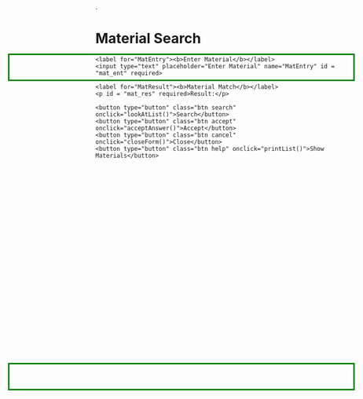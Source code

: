 <html>
<header><title>Dielectric Tool Selection Guide</title>
<style>
p.absolute {
  position: absolute;
  top: 190px;
  left: 55px;
  font-size: 22px;
  max-width: 700px;
}
p.absolute2 {
  position: absolute;
  top: 30px;
  left: 30px;
  font-size: 15px;
  max-width: 900px;
}
p.absolute3 {
  position: absolute;
  top: 820px;
  left: 55px;
  font-size: 22px;
  max-width: 700px;
}

body {
    padding-bottom: 1000px;
}


/* The popup form - hidden by default */
.form-popup {
  display: none;
  position: fixed;
  top: 200;
  left: 300px;
  border: 3px solid #f1f1f1;
  z-index: 9;
}

/* Add styles to the form container */
.form-container {
  max-width: 300px;
  padding: 10px;
  background-color: white;
}

/* Full-width input fields */
.form-container input[type=text]{
  width: 100%;
  padding: 15px;
  margin: 5px 0 22px 0;
  border: none;
  background: #f1f1f1;
}

.form-container output[type=text]{
  width: 100%;
  padding: 15px;
  margin: 5px 0 22px 0;
  border: none;
  background: #f1f1f1;
}

/* Set a style for the search button */
.form-container .cancel {
  background-color: red;
  color: white;
  padding: 16px 20px;
  cursor: pointer;
  width: 49.2%;
  margin-bottom:10px;
  opacity: 0.8;
}

.form-container .help {
  background-color: yellow;
  color: black;
  padding: 16px 20px;
  cursor: pointer;
  width: 49.2%;
  margin-bottom:10px;
  opacity: 0.8;
}

.form-container .search {
  background-color: blue;
  color: white;
  padding: 16px 20px;
  cursor: pointer;
  width: 49.2%;
  margin-bottom:10px;
  opacity: 0.8;
}

.form-container .accept {
  background-color: #4CAF50;
  color: white;
  padding: 16px 20px;
  cursor: pointer;
  width: 49.2%;
  margin-bottom:10px;
  opacity: 0.8;
}

</style>
</header>
<meta charset="UTF-8">
<meta name="description" content="Tester page for defining dielectric selection tool at SNF.">.
<meta name="author" content="Sam">

<body>

<p class = "absolute", id="bot output"></p>
<p class = "absolute2", id="help output"></p>
<p class = "absolute3", id="bot output2"></p>
<div style="width:700px; height:50px; position: absolute; left:50px; top:210px; border:3px solid green;"></div>
<div style="width:700px; height:50px; position: absolute; left:50px; top:840px; border:3px solid green;"></div>

<div class="form-popup" id="myForm">
  <form action="/action_page.php" class="form-container">
    <h1>Material Search</h1>

    <label for="MatEntry"><b>Enter Material</b></label>
    <input type="text" placeholder="Enter Material" name="MatEntry" id = "mat_ent" required>

	<label for="MatResult"><b>Material Match</b></label>
    <p id = "mat_res" required>Result:</p>
	
    <button type="button" class="btn search" onclick="lookAtList()">Search</button>
	<button type="button" class="btn accept" onclick="acceptAnswer()">Accept</button>
    <button type="button" class="btn cancel" onclick="closeForm()">Close</button>
	<button type="button" class="btn help" onclick="printList()">Show Materials</button>
  </form>
</div>

<script>
var listPlace = 4;
var x = [];
function openForm() {
  document.getElementById("myForm").style.display = "block";
}

function closeForm() {
  document.getElementById("myForm").style.display = "none";
}

function lookAtList() {
	var inp = document.getElementById("mat_ent").value;
	inp = inp.toLowerCase();
	var str = 'No matches'
	for (var i = 0; i < list.length; i++) {
		for (var j = 0; j < AKAs[i].length; j++) {
			if(inp == AKAs[i][j].toLowerCase()){
				str = list[i]
			}
		}
	}
	document.getElementById("mat_res").innerHTML =  "Result: " + str;
}

function acceptAnswer() {
	var inp = document.getElementById("mat_res").textContent;
	inp = inp.substring(8, inp.length);
	x[listPlace] = inp;
	document.getElementById(listPlace).innerHTML = 'Deposited Material: ' + inp;
	writeGuide();
}

function printList() {
	document.getElementById("help output").innerHTML = list.toString();
}

function myFunction(y, a) {
	x[y] = a;
	}
function writeFunction(y, a) {
	if(a >= 0){
		var str = Allnames[y][a];
	}
	else{
		var str = "";
	}
	document.getElementById(y).innerHTML =  AllPrompts[y] + ': ' + str;
}

function helpFunction(a){
	if(a >= 0){
		var str = Help[a];
		}
	else{
		var str = "Welcome to the tool selection helper! The goal of this tool is to help users pick an appropriate tool from the variety of options at SNF.<br><br>There are a series of tool options listed in textboxes to the left. Click the button corresponding to your needs. If you do not care about the tool option or it does not describe your process (i.e. asking about ALD when you are doing CVD), leave it blank. If you do not understand the question, click the 'Help' button in yellow for more details on what is being asked about.<br><br>The top textbox lists all tools which fit the requirements specified thus far. To open the SNF wiki links for each viable tool, click the green 'Open SNF Wiki Links' button.";
	}
	document.getElementById("help output").innerHTML = str;
}
function writeGuide(){
	var toSearch = AllGuides.length;
	var str = 'Viable Tools: ';
	var l0 = str.length;
	var ps = AllGuides[0].length;
	for (var i = 0; i < toSearch; i++) {
		var Viable = true;
		var tempGuide = AllGuides[i];
		for (var j = 0; j < ps; j++){
			var bool = false;
			for (var k = 0; k < tempGuide[j].length; k++){
				if (tempGuide[j][k] == x[j]){
					bool = true;
					}
				}
			if (bool == false){
					Viable = false;
				}
			}
		if(Viable == true){
			str = str + AllTools[i].toString() + ', ';
		}
	}
	if(str.length > l0){
		str = str.substring(0, str.length - 2);
	}
	document.getElementById("bot output").innerHTML = str;
	document.getElementById("bot output2").innerHTML = str;
}

function openInfo(){
	var toSearch = AllGuides.length;
	var str = [];
	var res = [];
	var l0 = str.length;
	var ps = AllGuides[0].length;
	for (var i = 0; i < toSearch; i++) {
		var Viable = true;
		var tempGuide = AllGuides[i];
		for (var j = 0; j < ps; j++){
			var bool = false;
			for (var k = 0; k < tempGuide[j].length; k++){
				if (tempGuide[j][k] == x[j]){
					bool = true;
					}
				}
			if (bool == false){
					Viable = false;
				}
			}
			
		if(Viable == true){
			str.push(AllTools[i].toString());
			res.push(AllLinks[i]);
		}
	}
	var result = '';
	for (var i = 0; i < str.length; i++){
		 window.open(res[i], "_blank"); 
	}
}

var AllPrompts = ["Contamination Status", "Highest Temperature Allowed", "Thickness", "Si-based Dielectric Type", "ALD-Based Dielectric Type", "Wafer Size", "Substrate Type", "Batch Size"]
var Allnames = [["Clean", "Semiclean", "Gold Cont", "Clear Answer"], ["60-80C", "100-200C", "300-450C", "Clear Answer"], ["<5nm/very thin", ">50nm", ">2 micron", "Clear Answer"], ["Deposited SiO2", "Grown SiO2", "SiNx", "Si3N4", "Oxynitride", "Doped Si", "Clear Answer"], ["Any ALD", "Any Thermal ALD", "Any Plasma ALD", "Choose Material", "Clear Answer"], ["4'' Wafer", "6'' Wafer", "Piece/Chip", "Clear Answer"], ["Si", "GaAs/III-V", "Clear Answer"], ["<5 Wafers", "<10 Wafers", "Large Batch", "Clear Answer"]]

var AllTools = ["ccp-dep", "hdpcvd", "sts", "fiji1", "fiji2", "fiji3",
 "savannah", "mvd", "tylanbpsg", "tylan9", "thermconitride", "thermcopoly", "thermcopoly2", "thermcolto"];
var AllLinks = ['https://snfexfab.stanford.edu/equipment/plasmatherm-shuttlelock-pecvd-system-ccp-dep', 'https://snfexfab.stanford.edu/equipment/plasmatherm-versaline-hdp-cvd-system-hdpcvd',
'https://snfexfab.stanford.edu/equipment/sts-plasma-enhanced-cvd-sts', 'https://snfexfab.stanford.edu/equipment/fiji-1-fiji1', 'https://snfexfab.stanford.edu/equipment/fiji-2-fiji2', 'https://snfexfab.stanford.edu/equipment/fiji-3-fiji3',
'https://snfexfab.stanford.edu/equipment/savannah-savannah',  'https://snfexfab.stanford.edu/equipment/training/mvd-training', 'https://snfexfab.stanford.edu/equipment/tylanbpsg-tylanbpsg',
'https://snfexfab.stanford.edu/equipment/tylan9-tylan9', 'https://snfexfab.stanford.edu/equipment/thermconitride-thermconitride1', 'https://snfexfab.stanford.edu/equipment/training/thermco-poly-deposition-furnace-training', 'https://snfexfab.stanford.edu/equipment/training/thermco-poly-deposition-furnace-training', 'https://snfexfab.stanford.edu/equipment/thermcolto-thermcolto']

var list = ['Al2O3', 'HfO2', 'HfN', 'Pt', 'Ru', 'SiO2', 'TaN', 'Ta2O5', 'TiO2', 'TiN', 'ZrO2', 'SiN', 'NiO',
'Ga2O3', 'In2O3', 'ITO', 'MoO3', 'SrO', 'SnO2', 'WN', 'FeO', 'Y2O3', 'La2O3', 'BaO', 'Co3O4',
'ZnO', 'AZO', 'ZnO3', 'ZrO2', 'APTES', 'DETA', 'ODS', 'SAMS'];
var AKAs = [['Al2O3', 'Alumina', 'Aluminum oxide'], ['HfO2', 'Hafnia', 'hafnium oxide'], ['HfN', 'Hafnium Nitride'], ['Pt', 'Platinum'],
['Ru', 'Ruthenium'], ['SiO2', 'Silicon dioxide', 'silicon oxide', 'oxide'], ['TaN', 'tantalum nitride'],
['Ta2O5', 'Tantalum Pentoxide'], ['TiO2', 'Titania'], ['TiN', 'Titanium nitride', 'Ti nitride'], ['ZrO2', 'Zirconia', 'Zirconium oxide'], ['SiN', 'Nitride', 'Silicon Nitride'], ['NiO', 'Niobium oxide', 'Niobia'],
['Ga2O3', 'Gallium Oxide'], ['In2O3', 'Indium Oxide'], ['ITO', 'Indium Tin Oxide', 'InSnO'], ['MoO3', 'Molybdenum Oxide'], ['SrO', 'Strontium Oxide'], ['SnO2', 'Tin Oxide'], ['WN', 'Tungsten nitride'],
['FeO', 'Iron Oxide'], ['Y2O3', 'Yttrium oxide'], ['La2O3', 'Lanthinum oxide'], ['BaO', 'Barium Oxide'], ['CoO4', 'Cobalt Oxide'], ['ZnO', 'Zinc Oxide'],
['AZO', 'AlZnO'], ['ZnO3', 'Zinc Oxide'], ['ZrO2', 'Zirconia'], ['APTES', 'CHNOSi'], ['DETA'], ['ODS', 'CHOSi', 'C21H46O3Si'], ['SAMS']];

var AllGuides = [];
AllGuides.push([[-1, 0, 1, 2], 
                   [-1, 2], [-1, 1, 2],
                   [-1, 0, 2], [-1],
                   [-1, 0, 1], [-1, 0],
                   [-1, 0, 1]]);
AllGuides.push([[-1, 0, 1, 2],
                  [-1, 0, 1, 2], [-1, 1, 2],
                  [-1, 0, 2], [-1],
                  [-1, 0], [-1, 0],
                  [-1, 0]]);
AllGuides.push([[-1, 2], 
               [-1, 2], [-1, 1, 2], 
               [-1, 0, 2, 4], [-1],
               [-1, 0, 1, 2], [-1, 0],
               [-1, 0, 1]]);
//Fiji1
AllGuides.push([[-1, 1],
                 [-1, 0, 1, 2], [-1, 0],
                 [-1, 0, 2], [-1, 0, 1, 2, 'Al2O3', 'HfO2', 'HfN', 'Pt', 'Ru', 'SiO2', 'TaN', 'Ta2O5', 'TiO2', 'TiN', 'ZrO2', 'SiN', 'NiO', 'WN'],
                 [-1, 0, 1, 2], [-1, 0],
                 [-1, 0]]);
AllGuides.push([[-1, 1, 2],
                 [-1, 0, 1, 2], [-1, 0],
                 [-1, 0, 2], [-1, 0, 1, 2, 'Ta2O5', 'TiO2', 'TiN', 'ZrO2', 'SiN', 'Al2O3', 'HfO2', 'HfN', 'Pt', 'Ru', 'SiO2', 'Ga2O3', 'InO3', 'ITO', 'MoO3', 'NiO', 'SrO', 'SnO2', 'WN', 'FeO', 'Y2O3', 'La2O3', 'BaO', 'Co3O4'],
                 [-1, 0, 1, 2], [-1, 0],
                 [-1, 0]]);
AllGuides.push([[-1, 2],
                 [-1, 0, 1, 2], [-1, 0],
                 [-1, 0], [-1, 0, 1, 2, 'Al2O3', 'HfO2', 'SiO2', 'TiO2', 'FeO', 'Y2O3', 'La2O3', 'BaO', 'Co3O4', 'SrO', 'NiO', 'Ta2O5', 'ZrO2'],
                 [-1, 0, 1, 2], [-1, 0],
                 [-1, 0]]);
AllGuides.push([[-1, 2],
                    [-1, 1, 2], [-1, 0],
                    [-1], [-1, 0, 1, 'TiO2', 'HfO2', 'ZrO2', 'Ta2O5', 'ZnO3', 'ZrO2', 'SnO2', 'ZnO', 'Ga2O3', 'Al2O3', 'AZO'],
                    [-1, 0, 1, 2], [-1, 0],
                    [-1, 0]]);
AllGuides.push([[-1, 2],
                    [-1, 1, 2], [-1, 0],
                    [-1], [-1, 0, 1, 'Al2O3', 'APTES', 'DETA', 'HfO2', 'ODS', 'SAMS'],
                    [-1, 0, 1, 2], [-1, 0],
                    [-1, 0]]);
AllGuides.push([[-1, 1],
                      [-1, 2], [-1, 1],
                      [-1, 0], [-1],
                      [-1, 0], [-1, 0],
                      [-1, 0, 1, 2]]);
AllGuides.push([[-1, 2],
                  [-1], [-1, 1],
                  [-1, 1], [-1],
                  [-1, 0], [-1, 0],
                  [-1, 0, 1, 2]]);
AllGuides.push([[-1, 0],
                           [-1], [-1, 1],
                           [-1, 3], [-1],
                           [-1, 0], [-1, 0],
                           [-1, 0, 1, 2]]);
AllGuides.push([[-1, 0],
                       [-1], [-1, 1],
                       [-1, 5], [-1],
                      [-1, 0], [-1, 0],
                       [-1, 0, 1, 2]]);
AllGuides.push([[-1, 2],
                        [-1], [-1, 1],
                       [-1, 5], [-1],
                      [-1, 0], [-1, 0],
                        [-1, 0, 1, 2]]);
AllGuides.push([[-1, 1, 2],
                      [-1, 2], [-1, 1],
                      [-1, 1], [-1],
                      [-1, 0], [-1, 0],
                      [-1, 0, 1, 2]]);
			 
questions = Allnames.length;
maxL = 0;
var Help = [];
for (var j = 0; j < questions; j++){
	var names = Allnames[j];
	if(names.length > maxL){
		maxL = names.length;
	}
    x.push(-1);
	Help.push("");
}
Help[1] = "SNF classifies tools as clean, semi-clean, or gold contaminated. Once a clean wafer is placed in a gold contaminated tool, it is considered gold contaminated and cannot be placed back in a clean tool. Make sure you design your process such that any gold contaminated processing steps happen at the end."
Help[2] = "Select the maximum temperature which will not damage other layers on your substrate. If you can take very high temperature, simply leave this prompt blank. 60-80 C corresponds to the temperature of plasma-enhanced ALD, barely above room temperature. 100-200 C is for high density plasma plasma-enhanced CVD processes. Standard plasma-enhanced CVD occurs from 300-450 C. The furnaces for low pressure CVD and oxide growth are largely above this range, approaching 1000 C."
Help[3] = "If you need a continuous film that is <5 nm, you likely need ALD. However, ALD is slow and cannot be done at SNF for layers above 50nm. Oxide cannot be grown for very thick layers, although both LPCVD and PECVD can deposit multiple micron-thick layers."
Help[4] = "CVD tools largely deposit silicon oxide or silicon nitride. The plasma enhanced CVD tools (PECVD) tend to deposit slightly lower quality oxide and not stoichiometric nitride. However, it is done at lower temperature and the resulting film can be tuned more without dopants. Furnaces can be used for oxide growth in exisiting silicon and stoichiometric nitride."
Help[6] = "Some wafer holders cannot accomodate 6'' wafers, and pieces often must be attached to 4'' wafers for loadlock systems or ALD tools with gas flow."
Help[5] = "If you need a highly conformal or non-silicon based dielectric film, you likely need ALD.\n\nPlasma enhanced ALD processes occur at lower temperature and can be used for non-oxides. However, at SNF those are the Fiji tools which also have a finnicky transfer arm, fail more often, and are harder to get time on. If you do not have a preference but know you need ALD, choose the more general first option."
Help[7] = "Many tools, in particular ones which go to high temperature and must be concerned with contamination, do not allow non-Si substrates. SiO2 or SiNx coated wafers can be treated as Si for the purpose of this question. GaAs is the most common non-Si or oxide substrate used at SNF."
Help[8] = "The ALD tools are slow and can only take 1-2 wafers at a time. Therefore large throughput processes are not good fits for ALD. The high density PECVD tools also only process one wafer at a time. There are PECVD tools which can handle 3-4 wafers at a time and are appropriate for moderate-sized batches. Once a user is processiing 20 or more wafers, only the full-cassette processing furnace-based tools are appropriate."

helpFunction(-1)
myFunction(0, -1);
writeGuide();
for (var j = 0; j < questions; j++){
	var offset = 180;
	var head = document.createElement('header');
	docFrag = document.createDocumentFragment();
	var names = Allnames[j];
	Qs = names.length;
	var outP = document.createElement('output');
	outP.id = j;
	outP.style.position = 'absolute';
	locP1 = (25).toString() + 'px';
    locP2 = (100 + offset + 70*j).toString() + 'px';
	outP.style.left = locP1;
	outP.style.top = locP2;
	//outP.style.border = '1px solid Green';
	docFrag.appendChild(outP);
	var box = document.createElement('div');
	box.style.width = '695';
	box.style.height = '20';
	box.style.border = '1px solid #000';
	box.style.position = 'absolute';
	box.style.left = (20).toString() + 'px';
	box.style.top = (99 + offset + 70*j).toString() + 'px';
	docFrag.appendChild(box);
	outP.value =  AllPrompts[j] + ':';
	for (var i=0; i < Qs-1 ; i++){
		 var elem = document.createElement('input');
		 elem.type = 'button';
		 elem.value = names[i];
		 elem.integ = i;
		 elem.qI = j;
         elem.style.position = 'absolute';
         loc1 = (20 + 130*i).toString() + 'px';
         loc2 = (130 + offset + 70*j).toString() + 'px';
		 elem.style.left = loc1;
		 elem.style.top = loc2;
		 if (AllPrompts[j] == "ALD-Based Dielectric Type" && names[i] == "Choose Material") {
			elem.onclick = function(){
				openForm();
			}
		 }
		 else {
		 elem.onclick = function(){
			myFunction(this.qI, this.integ);
			writeFunction(this.qI, this.integ);
			writeGuide();
			}
		}
		 docFrag.appendChild(elem);
	}
	var elem = document.createElement('input');
	elem.type = 'button';
	elem.value = names[i];
	elem.integ = -1;
	elem.qI = j;
    elem.style.position = 'absolute';
    loc1 = (40 + 130*(maxL-1)).toString() + 'px';
    loc2 = (99 + offset + 70*j).toString() + 'px';
	elem.style.left = loc1;
	elem.style.top = loc2;
	elem.style.color = 'white';
	elem.style.background = 'blue';
	elem.onclick = function(){
		myFunction(this.qI, this.integ);
		writeFunction(this.qI, this.integ);
		writeGuide();
		}
	docFrag.appendChild(elem);
	var he = document.createElement('input');
	he.type = 'button';
	he.value = 'Show Help';
	he.integ = (j+1);
    he.style.position = 'absolute';
    loc1 = (730).toString() + 'px';
    loc2 = (99 + offset + 70*j).toString() + 'px';
	he.style.left = loc1;
	he.style.top = loc2;
	he.style.background = 'yellow';
	he.onclick = function(){
		helpFunction(this.integ)
		}
	docFrag.appendChild(he);
	document.body.appendChild(docFrag);
}
docFrag = document.createDocumentFragment();
var evalBut = document.createElement('input');
evalBut.type = 'button';
evalBut.value = 'Open SNF Tool Links'
evalBut.style.position = 'absolute';
loc1 = (20).toString() + 'px';
loc2 = (170 + offset + 70*j).toString() + 'px';
evalBut.style.left = loc1;
evalBut.style.top = loc2;
evalBut.style.color = 'white';
evalBut.style.background = 'green';
evalBut.style.padding = '10px';
evalBut.onclick = function(){
	openInfo();
	}
docFrag.appendChild(evalBut);
var clearBut = document.createElement('input');
clearBut.type = 'button';
clearBut.value = 'Clear All Answers'
clearBut.style.position = 'absolute';
loc1 = (820).toString() + 'px';
loc2 = (170 + offset + 70*j).toString() + 'px';
clearBut.style.left = loc1;
clearBut.style.top = loc2;
clearBut.style.color = 'white';
clearBut.style.background = 'blue';
clearBut.style.padding = '10px';
clearBut.onclick = function(){
	for (var j = 0; j < questions; j++){
		myFunction(j, -1);
		writeFunction(j, -1);
		}
	writeGuide();
	}
docFrag.appendChild(clearBut);
var outP = document.createElement('output');
outP.id = 'last';
outP.style.position = 'absolute';
locP1 = (20).toString() + 'px';
locP2 = (200 + offset + 70*j).toString() + 'px';
outP.style.left = locP1;
outP.style.top = locP2;
docFrag.appendChild(outP);
var help = document.createElement('input');
help.type = 'button';
help.value = 'Show Instructions';
help.style.position = 'absolute';
help.integ = -1;
locP1 = (680).toString() + 'px';
locP2 = (170 + offset + 70*j).toString() + 'px';
help.style.left = locP1;
help.style.top = locP2;
help.style.background = 'yellow';
help.style.padding = '10px';
help.onclick = function(){
	helpFunction(this.integ);
	}
docFrag.appendChild(help);
document.body.appendChild(docFrag);
</script>
